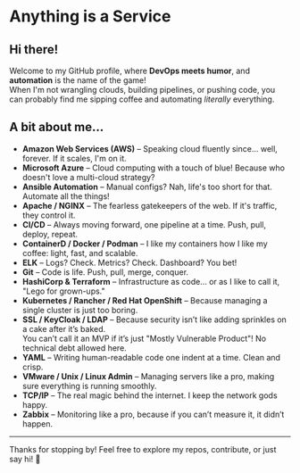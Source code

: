 # Anything is a Service

## Hi there!

Welcome to my GitHub profile, where **DevOps meets humor**, and **automation** is the name of the game!  
When I'm not wrangling clouds, building pipelines, or pushing code, you can probably find me sipping coffee and automating _literally_ everything.

## A bit about me...

- **Amazon Web Services (AWS)** – Speaking cloud fluently since... well, forever. If it scales, I'm on it.  
- **Microsoft Azure** – Cloud computing with a touch of blue! Because who doesn't love a multi-cloud strategy?  
- **Ansible Automation** – Manual configs? Nah, life's too short for that. Automate all the things!  
- **Apache / NGINX** – The fearless gatekeepers of the web. If it's traffic, they control it.  
- **CI/CD** – Always moving forward, one pipeline at a time. Push, pull, deploy, repeat.  
- **ContainerD / Docker / Podman** – I like my containers how I like my coffee: light, fast, and scalable.  
- **ELK** – Logs? Check. Metrics? Check. Dashboard? You bet!  
- **Git** – Code is life. Push, pull, merge, conquer.  
- **HashiCorp & Terraform** – Infrastructure as code... or as I like to call it, "Lego for grown-ups."  
- **Kubernetes / Rancher / Red Hat OpenShift** – Because managing a single cluster is just too boring.  
- **SSL / KeyCloak / LDAP** – Because security isn’t like adding sprinkles on a cake after it’s baked.  
  You can’t call it an MVP if it’s just "Mostly Vulnerable Product"! No technical debt allowed here.  
- **YAML** – Writing human-readable code one indent at a time. Clean and crisp.  
- **VMware / Unix / Linux Admin** – Managing servers like a pro, making sure everything is running smoothly.  
- **TCP/IP** – The real magic behind the internet. I keep the network gods happy.  
- **Zabbix** – Monitoring like a pro, because if you can’t measure it, it didn’t happen.

---

Thanks for stopping by! Feel free to explore my repos, contribute, or just say hi! 👋
